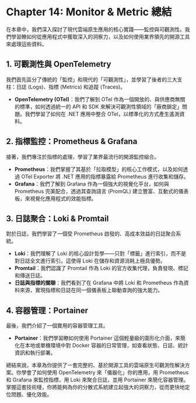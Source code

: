 # Chapter 14: Monitor & Metric 總結

在本章中，我們深入探討了現代雲端原生應用的核心實踐——監控與可觀測性。我們學習瞭如何從應用程式中獲取深入的洞察力，以及如何使用業界領先的開源工具來處理這些資料。

## 1. 可觀測性與 OpenTelemetry
我們首先區分了傳統的「監控」和現代的「可觀測性」，並學習了後者的三大支柱：日誌 (Logs)、指標 (Metrics) 和追蹤 (Traces)。
- **OpenTelemetry (OTel)**：我們了解到 OTel 作為一個開放的、與供應商無關的標準，如何透過統一的 API 和 SDK 來解決可觀測性領域的「廠商鎖定」問題。我們學習了如何在 .NET 應用中整合 OTel，以標準化的方式產生遙測資料。

## 2. 指標監控：Prometheus & Grafana
接著，我們專注於指標的處理，學習了業界最流行的開源監控組合。
- **Prometheus**：我們掌握了其基於「拉取模型」的核心工作模式，以及如何透過 OTel Exporter 將 .NET 應用的指標暴露給 Prometheus 進行收集和儲存。
- **Grafana**：我們了解到 Grafana 作為一個強大的視覺化平台，如何與 Prometheus 完美配合，透過其查詢語言 (PromQL) 建立豐富、互動式的儀表板，來視覺化應用程式的效能指標。

## 3. 日誌聚合：Loki & Promtail
對於日誌，我們學習了一個受 Prometheus 啟發的、高成本效益的日誌聚合系統。
- **Loki**：我們理解了 Loki 的核心設計哲學——只對「標籤」進行索引，而不是對日誌全文進行索引。這使得 Loki 在儲存和資源消耗上極具優勢。
- **Promtail**：我們認識了 Promtail 作為 Loki 的官方收集代理，負責發現、標記和傳送日誌。
- **日誌與指標的關聯**：我們看到了在 Grafana 中將 Loki 和 Prometheus 作為資料來源，實現指標和日誌在同一個儀表板上聯動查詢的強大能力。

## 4. 容器管理：Portainer
最後，我們介紹了一個實用的容器管理工具。
- **Portainer**：我們學習瞭如何使用 Portainer 這個輕量級的圖形化介面，來簡化在本地或單機環境中對 Docker 容器的日常管理，如查看狀態、日誌、統計資訊和執行部署。

總結來說，本章為你提供了一套完整的、基於開源工具的雲端原生可觀測性解決方案。你學會了如何使用 OpenTelemetry 來「儀器化」你的應用，用 Prometheus 和 Grafana 來監控指標，用 Loki 來聚合日誌，並用 Portainer 來簡化容器管理。掌握這套技術棧，你將能夠為你的分散式系統建立起強大的洞察力，從而更快地定位問題、優化效能。